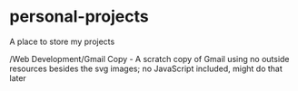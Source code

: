 # personal-projects
A place to store my projects

/Web Development/Gmail Copy - A scratch copy of Gmail using no outside resources besides the svg images; no JavaScript included, might do that later
